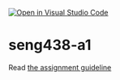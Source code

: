 [![Open in Visual Studio Code](https://classroom.github.com/assets/open-in-vscode-c66648af7eb3fe8bc4f294546bfd86ef473780cde1dea487d3c4ff354943c9ae.svg)](https://classroom.github.com/online_ide?assignment_repo_id=9790789&assignment_repo_type=AssignmentRepo)
# seng438-a1

Read [the assignment guideline](seng438-a1.md) 
